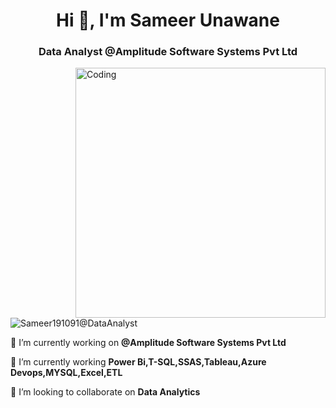 <h1 align="center">Hi 👋, I'm Sameer Unawane</h1>
<h3 align="center">Data Analyst @Amplitude Software Systems Pvt Ltd</h3>
<img align="right" alt="Coding" width="400" src=https://clipartspub.com/images/coding-clipart-person-6.jpg



<p align="left"> <img src="https://komarev.com/ghpvc/?username=Sameer Unawane &label=Profile%20views&color=0e75b6&style=flat" alt="Sameer191091@DataAnalyst" /> </p>




🔭 I’m currently working on **@Amplitude Software Systems Pvt Ltd**


🌱 I’m currently working  **Power Bi,T-SQL,SSAS,Tableau,Azure Devops,MYSQL,Excel,ETL**

👯 I’m looking to collaborate on **Data Analytics**
